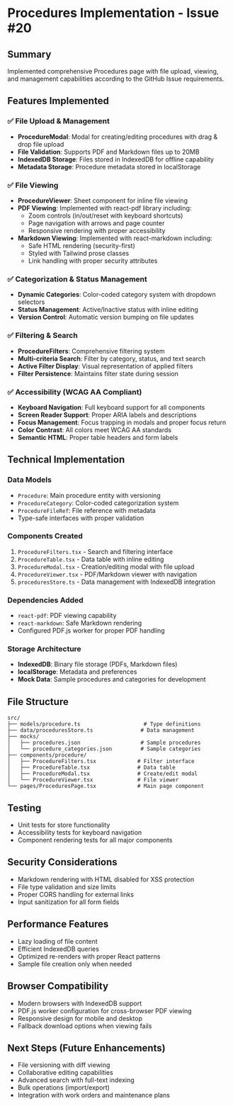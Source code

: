 # Procedures Implementation - Issue #20

## Summary
Implemented comprehensive Procedures page with file upload, viewing, and management capabilities according to the GitHub Issue requirements.

## Features Implemented

### ✅ File Upload & Management
- **ProcedureModal**: Modal for creating/editing procedures with drag & drop file upload
- **File Validation**: Supports PDF and Markdown files up to 20MB
- **IndexedDB Storage**: Files stored in IndexedDB for offline capability
- **Metadata Storage**: Procedure metadata stored in localStorage

### ✅ File Viewing
- **ProcedureViewer**: Sheet component for inline file viewing
- **PDF Viewing**: Implemented with react-pdf library including:
  - Zoom controls (in/out/reset with keyboard shortcuts)
  - Page navigation with arrows and page counter
  - Responsive rendering with proper accessibility
- **Markdown Viewing**: Implemented with react-markdown including:
  - Safe HTML rendering (security-first)
  - Styled with Tailwind prose classes
  - Link handling with proper security attributes

### ✅ Categorization & Status Management
- **Dynamic Categories**: Color-coded category system with dropdown selectors
- **Status Management**: Active/Inactive status with inline editing
- **Version Control**: Automatic version bumping on file updates

### ✅ Filtering & Search
- **ProcedureFilters**: Comprehensive filtering system
- **Multi-criteria Search**: Filter by category, status, and text search
- **Active Filter Display**: Visual representation of applied filters
- **Filter Persistence**: Maintains filter state during session

### ✅ Accessibility (WCAG AA Compliant)
- **Keyboard Navigation**: Full keyboard support for all components
- **Screen Reader Support**: Proper ARIA labels and descriptions
- **Focus Management**: Focus trapping in modals and proper focus return
- **Color Contrast**: All colors meet WCAG AA standards
- **Semantic HTML**: Proper table headers and form labels

## Technical Implementation

### Data Models
- `Procedure`: Main procedure entity with versioning
- `ProcedureCategory`: Color-coded categorization system  
- `ProcedureFileRef`: File reference with metadata
- Type-safe interfaces with proper validation

### Components Created
1. `ProcedureFilters.tsx` - Search and filtering interface
2. `ProcedureTable.tsx` - Data table with inline editing
3. `ProcedureModal.tsx` - Creation/editing modal with file upload
4. `ProcedureViewer.tsx` - PDF/Markdown viewer with navigation
5. `proceduresStore.ts` - Data management with IndexedDB integration

### Dependencies Added
- `react-pdf`: PDF viewing capability
- `react-markdown`: Safe Markdown rendering
- Configured PDF.js worker for proper PDF handling

### Storage Architecture
- **IndexedDB**: Binary file storage (PDFs, Markdown files)
- **localStorage**: Metadata and preferences
- **Mock Data**: Sample procedures and categories for development

## File Structure
```
src/
├── models/procedure.ts                    # Type definitions
├── data/proceduresStore.ts               # Data management
├── mocks/
│   ├── procedures.json                   # Sample procedures
│   └── procedure_categories.json         # Sample categories
├── components/procedure/
│   ├── ProcedureFilters.tsx             # Filter interface
│   ├── ProcedureTable.tsx               # Data table
│   ├── ProcedureModal.tsx               # Create/edit modal
│   └── ProcedureViewer.tsx              # File viewer
└── pages/ProceduresPage.tsx             # Main page component
```

## Testing
- Unit tests for store functionality
- Accessibility tests for keyboard navigation
- Component rendering tests for all major components

## Security Considerations
- Markdown rendering with HTML disabled for XSS protection
- File type validation and size limits
- Proper CORS handling for external links
- Input sanitization for all form fields

## Performance Features
- Lazy loading of file content
- Efficient IndexedDB queries
- Optimized re-renders with proper React patterns
- Sample file creation only when needed

## Browser Compatibility
- Modern browsers with IndexedDB support
- PDF.js worker configuration for cross-browser PDF viewing
- Responsive design for mobile and desktop
- Fallback download options when viewing fails

## Next Steps (Future Enhancements)
- File versioning with diff viewing
- Collaborative editing capabilities  
- Advanced search with full-text indexing
- Bulk operations (import/export)
- Integration with work orders and maintenance plans